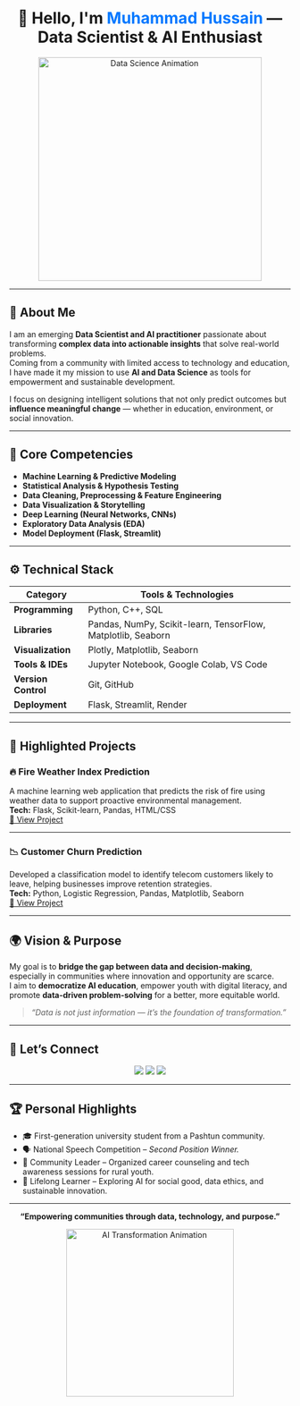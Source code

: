 <h1 align="center">👋 Hello, I'm <span style="color:#0078ff;">Muhammad Hussain</span> — Data Scientist & AI Enthusiast</h1>

<p align="center">
  <img src="https://media.giphy.com/media/3oKIPEqDGUULpEU0aQ/giphy.gif" width="400" alt="Data Science Animation">
</p>

---

## 💼 About Me

I am an emerging **Data Scientist and AI practitioner** passionate about transforming **complex data into actionable insights** that solve real-world problems.  
Coming from a community with limited access to technology and education, I have made it my mission to use **AI and Data Science** as tools for empowerment and sustainable development.  

I focus on designing intelligent solutions that not only predict outcomes but **influence meaningful change** — whether in education, environment, or social innovation.

---

## 🧠 Core Competencies

- **Machine Learning & Predictive Modeling**  
- **Statistical Analysis & Hypothesis Testing**  
- **Data Cleaning, Preprocessing & Feature Engineering**  
- **Data Visualization & Storytelling**  
- **Deep Learning (Neural Networks, CNNs)**  
- **Exploratory Data Analysis (EDA)**  
- **Model Deployment (Flask, Streamlit)**  

---

## ⚙️ Technical Stack

| Category | Tools & Technologies |
|-----------|----------------------|
| **Programming** | Python, C++, SQL |
| **Libraries** | Pandas, NumPy, Scikit-learn, TensorFlow, Matplotlib, Seaborn |
| **Visualization** | Plotly, Matplotlib, Seaborn |
| **Tools & IDEs** | Jupyter Notebook, Google Colab, VS Code |
| **Version Control** | Git, GitHub |
| **Deployment** | Flask, Streamlit, Render |

---

## 📂 Highlighted Projects

### 🔥 Fire Weather Index Prediction  
A machine learning web application that predicts the risk of fire using weather data to support proactive environmental management.  
**Tech:** Flask, Scikit-learn, Pandas, HTML/CSS  
[🔗 View Project](#)

---

### 📉 Customer Churn Prediction  
Developed a classification model to identify telecom customers likely to leave, helping businesses improve retention strategies.  
**Tech:** Python, Logistic Regression, Pandas, Matplotlib, Seaborn  
[🔗 View Project](#)

---

## 🌍 Vision & Purpose

My goal is to **bridge the gap between data and decision-making**, especially in communities where innovation and opportunity are scarce.  
I aim to **democratize AI education**, empower youth with digital literacy, and promote **data-driven problem-solving** for a better, more equitable world.  

> *“Data is not just information — it’s the foundation of transformation.”*

---

## 🤝 Let’s Connect

<p align="center">
  <a href="mailto:your.email@example.com"><img src="https://img.shields.io/badge/Email-0078D4?style=for-the-badge&logo=gmail&logoColor=white" /></a>
  <a href="https://www.linkedin.com/in/your-linkedin"><img src="https://img.shields.io/badge/LinkedIn-0A66C2?style=for-the-badge&logo=linkedin&logoColor=white" /></a>
  <a href="https://github.com/your-github"><img src="https://img.shields.io/badge/GitHub-181717?style=for-the-badge&logo=github&logoColor=white" /></a>
</p>

---

## 🏆 Personal Highlights

- 🎓 First-generation university student from a Pashtun community.  
- 🗣️ National Speech Competition – *Second Position Winner.*  
- 💪 Community Leader – Organized career counseling and tech awareness sessions for rural youth.  
- 🌱 Lifelong Learner – Exploring AI for social good, data ethics, and sustainable innovation.  

---

<p align="center">
  <b>“Empowering communities through data, technology, and purpose.”</b>
</p>

<p align="center">
  <img src="https://media.giphy.com/media/fX2uB8D3B7l8M/giphy.gif" width="300" alt="AI Transformation Animation">
</p>